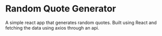 # Random Quote Generator

A simple react app that generates random quotes.
Built using React and fetching the data using axios through an api.
